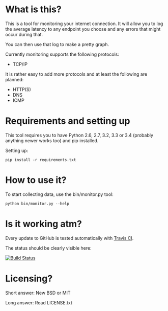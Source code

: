 What is this?
=============

This is a tool for monitoring your internet connection. It will allow you to 
log the average latency to any endpoint you choose and any errors that might
occur during that.

You can then use that log to make a pretty graph.

Currently monitoring supports the following protocols:
 * TCP/IP
 
It is rather easy to add more protocols and at least the following are planned:
 * HTTP(S)
 * DNS
 * ICMP
 

Requirements and setting up
===========================

This tool requires you to have Python 2.6, 2.7, 3.2, 3.3 or 3.4 (probably 
anything newer works too) and pip installed.

Setting up:
```
pip install -r requirements.txt
```


How to use it?
==============

To start collecting data, use the bin/monitor.py tool:
```
python bin/monitor.py --help
```



Is it working atm?
==================

Every update to GitHub is tested automatically with [Travis CI](https://travis-ci.org/).

The status should be clearly visible here:

[![Build Status](https://travis-ci.org/lietu/connquality.svg)](https://travis-ci.org/lietu/connquality)


Licensing?
==========

Short answer: New BSD or MIT

Long answer: Read LICENSE.txt
